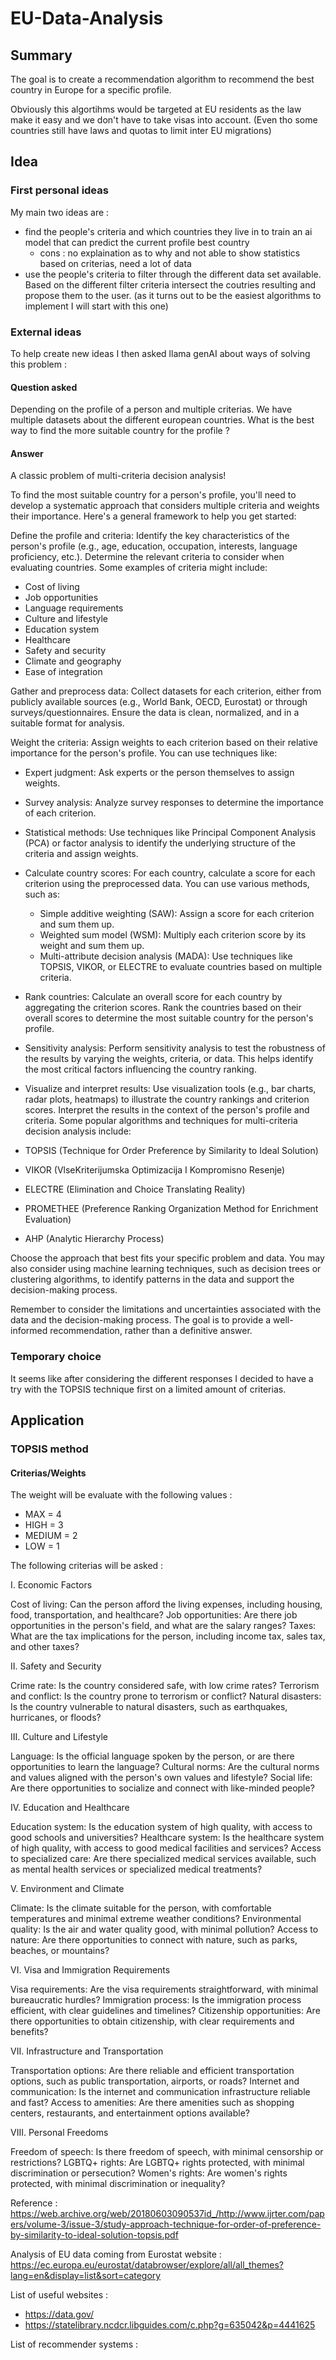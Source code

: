 # EU-Data-Analysis
## Summary
The goal is to create a recommendation algorithm to recommend the best country in Europe for a specific profile.

Obviously this algortihms would be targeted at EU residents as the law make it easy and we don't have to take visas into account.
(Even tho some countries still have laws and quotas to limit inter EU migrations)

## Idea
### First personal ideas
My main two ideas are :
- find the people's criteria and which countries they live in to train an ai model that can predict the current profile best country
   * cons : no explaination as to why and not able to show statistics based on criterias, need a lot of data
- use the people's criteria to filter through the different data set available. Based on the different filter criteria intersect the coutries resulting and propose them to the user. (as it turns out to be the easiest algorithms to implement I will start with this one)

### External ideas
To help create new ideas I then asked llama genAI about ways of solving this problem :

#### Question asked
Depending on the profile of a person and multiple criterias. We have multiple datasets about the different european countries. What is the best way to find the more suitable country for the profile ?

#### Answer

A classic problem of multi-criteria decision analysis!

To find the most suitable country for a person's profile, you'll need to develop a systematic approach that considers multiple criteria and weights their importance. Here's a general framework to help you get started:

Define the profile and criteria: Identify the key characteristics of the person's profile (e.g., age, education, occupation, interests, language proficiency, etc.). Determine the relevant criteria to consider when evaluating countries. Some examples of criteria might include:
- Cost of living
- Job opportunities
- Language requirements
- Culture and lifestyle
- Education system
- Healthcare
- Safety and security
- Climate and geography
- Ease of integration

Gather and preprocess data: Collect datasets for each criterion, either from publicly available sources (e.g., World Bank, OECD, Eurostat) or through surveys/questionnaires. Ensure the data is clean, normalized, and in a suitable format for analysis.

Weight the criteria: Assign weights to each criterion based on their relative importance for the person's profile.
You can use techniques like:
- Expert judgment: Ask experts or the person themselves to assign weights.
- Survey analysis: Analyze survey responses to determine the importance of each criterion.
- Statistical methods: Use techniques like Principal Component Analysis (PCA) or factor analysis to identify the underlying structure of the criteria and assign weights.
- Calculate country scores: For each country, calculate a score for each criterion using the preprocessed data.
  You can use various methods, such as:
  - Simple additive weighting (SAW): Assign a score for each criterion and sum them up.
  - Weighted sum model (WSM): Multiply each criterion score by its weight and sum them up.
  - Multi-attribute decision analysis (MADA): Use techniques like TOPSIS, VIKOR, or ELECTRE to evaluate countries based on multiple criteria.
- Rank countries: Calculate an overall score for each country by aggregating the criterion scores. Rank the countries based on their overall scores to determine the most suitable country for the person's profile.
- Sensitivity analysis: Perform sensitivity analysis to test the robustness of the results by varying the weights, criteria, or data. This helps identify the most critical factors influencing the country ranking.
- Visualize and interpret results: Use visualization tools (e.g., bar charts, radar plots, heatmaps) to illustrate the country rankings and criterion scores. Interpret the results in the context of the person's profile and criteria.
Some popular algorithms and techniques for multi-criteria decision analysis include:

- TOPSIS (Technique for Order Preference by Similarity to Ideal Solution)
- VIKOR (VlseKriterijumska Optimizacija I Kompromisno Resenje)
- ELECTRE (Elimination and Choice Translating Reality)
- PROMETHEE (Preference Ranking Organization Method for Enrichment Evaluation)
- AHP (Analytic Hierarchy Process)

Choose the approach that best fits your specific problem and data. You may also consider using machine learning techniques, such as decision trees or clustering algorithms, to identify patterns in the data and support the decision-making process.

Remember to consider the limitations and uncertainties associated with the data and the decision-making process. The goal is to provide a well-informed recommendation, rather than a definitive answer.

### Temporary choice

It seems like after considering the different responses I decided to have a try with the TOPSIS technique first on a limited amount of criterias.

## Application

### TOPSIS method


#### Criterias/Weights

The weight will be evaluate with the following values :
- MAX = 4
- HIGH = 3
- MEDIUM = 2
- LOW = 1

The following criterias will be asked : 

I. Economic Factors

Cost of living: Can the person afford the living expenses, including housing, food, transportation, and healthcare?
Job opportunities: Are there job opportunities in the person's field, and what are the salary ranges?
Taxes: What are the tax implications for the person, including income tax, sales tax, and other taxes?

II. Safety and Security

Crime rate: Is the country considered safe, with low crime rates?
Terrorism and conflict: Is the country prone to terrorism or conflict?
Natural disasters: Is the country vulnerable to natural disasters, such as earthquakes, hurricanes, or floods?

III. Culture and Lifestyle

Language: Is the official language spoken by the person, or are there opportunities to learn the language?
Cultural norms: Are the cultural norms and values aligned with the person's own values and lifestyle?
Social life: Are there opportunities to socialize and connect with like-minded people?

IV. Education and Healthcare

Education system: Is the education system of high quality, with access to good schools and universities?
Healthcare system: Is the healthcare system of high quality, with access to good medical facilities and services?
Access to specialized care: Are there specialized medical services available, such as mental health services or specialized medical treatments?

V. Environment and Climate

Climate: Is the climate suitable for the person, with comfortable temperatures and minimal extreme weather conditions?
Environmental quality: Is the air and water quality good, with minimal pollution?
Access to nature: Are there opportunities to connect with nature, such as parks, beaches, or mountains?

VI. Visa and Immigration Requirements

Visa requirements: Are the visa requirements straightforward, with minimal bureaucratic hurdles?
Immigration process: Is the immigration process efficient, with clear guidelines and timelines?
Citizenship opportunities: Are there opportunities to obtain citizenship, with clear requirements and benefits?

VII. Infrastructure and Transportation

Transportation options: Are there reliable and efficient transportation options, such as public transportation, airports, or roads?
Internet and communication: Is the internet and communication infrastructure reliable and fast?
Access to amenities: Are there amenities such as shopping centers, restaurants, and entertainment options available?

VIII. Personal Freedoms

Freedom of speech: Is there freedom of speech, with minimal censorship or restrictions?
LGBTQ+ rights: Are LGBTQ+ rights protected, with minimal discrimination or persecution?
Women's rights: Are women's rights protected, with minimal discrimination or inequality?

Reference : https://web.archive.org/web/20180603090537id_/http://www.ijrter.com/papers/volume-3/issue-3/study-approach-technique-for-order-of-preference-by-similarity-to-ideal-solution-topsis.pdf

Analysis of EU data coming from Eurostat website : https://ec.europa.eu/eurostat/databrowser/explore/all/all_themes?lang=en&display=list&sort=category

List of useful websites :
 - https://data.gov/
 - https://statelibrary.ncdcr.libguides.com/c.php?g=635042&p=4441625

List of recommender systems :
